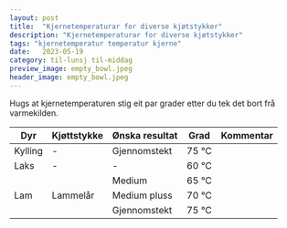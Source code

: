 ```yaml
---
layout: post
title:  "Kjernetemperaturar for diverse kjøtstykker"
description: "Kjernetemperaturar for diverse kjøtstykker"
tags: "kjernetemperatur temperatur kjerne"
date:   2023-05-19
category: til-lunsj til-middag
preview_image: empty_bowl.jpeg
header_image: empty_bowl.jpeg
---
```


Hugs at kjernetemperaturen stig eit par grader etter du tek det bort frå varmekilden.

<table>
    <thead>
        <tr>
            <th>Dyr</th>
            <th>Kjøttstykke</th>
            <th>Ønska resultat</th>
            <th>Grad</th>
            <th>Kommentar</th>
        </tr>
    </thead>
    <tbody>
        <tr>
            <td>Kylling</td>
            <td>-</td>
            <td rowspan>Gjennomstekt</td>
            <td rowspan>75 °C</td>
            <td rowspan></td>
        </tr>
        <tr>
            <td>Laks</td>
            <td>-</td>
            <td rowspan>-</td>
            <td rowspan>60 °C</td>
            <td rowspan></td>
        </tr>
        <tr>
            <td rowspan=3>Lam</td>
            <td rowspan=3>Lammelår</td>
            <td rowspan>Medium</td>
            <td rowspan>65 °C</td>
            <td rowspan></td>
        </tr>
        <tr>
            <td rowspan>Medium pluss</td>
            <td rowspan>70 °C</td>
            <td rowspan></td>
        </tr>
        <tr>
            <td rowspan>Gjennomstekt</td>
            <td rowspan>75 °C</td>
            <td rowspan></td>
        </tr>
    </tbody>
</table>